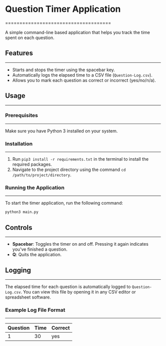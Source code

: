 # Question Timer Application
=====================================

A simple command-line based application that helps you track the time spent on each question.

## Features
------------

*   Starts and stops the timer using the spacebar key.
*   Automatically logs the elapsed time to a CSV file (`Question-Log.csv`).
*   Allows you to mark each question as correct or incorrect (yes/no/n/a).

## Usage
-----

### Prerequisites
-------------------

Make sure you have Python 3 installed on your system.

### Installation
---------------

1.  Run `pip3 install -r requirements.txt` in the terminal to install the required packages.
2.  Navigate to the project directory using the command `cd /path/to/project/directory`.

### Running the Application
---------------------------

To start the timer application, run the following command:

```bash
python3 main.py
```

## Controls
------------

*   **Spacebar**: Toggles the timer on and off. Pressing it again indicates you've finished a question.
*   **Q**: Quits the application.

## Logging
---------

The elapsed time for each question is automatically logged to `Question-Log.csv`. You can view this file by opening it in any CSV editor or spreadsheet software.

### Example Log File Format
---------------------------

| Question | Time | Correct |
| --- | --- | --- |
| 1         | 30                    | yes                |
